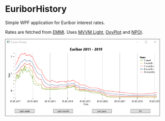 # EuriborHistory
Simple WPF application for Euribor interest rates.

Rates are fetched from [EMMI](https://www.emmi-benchmarks.eu/euribor-org/euribor-rates.html). Uses 
[MVVM Light](http://www.mvvmlight.net), [OxyPlot](http://www.oxyplot.org/) and [NPOI](https://github.com/tonyqus/npoi).

![Screenshot](/screenshot.png?raw=true "Euribor History")
